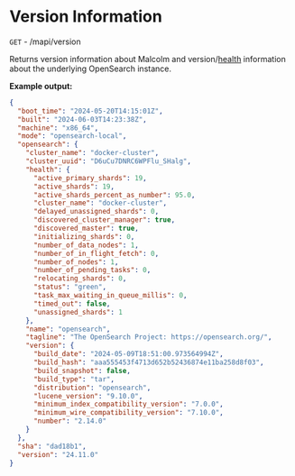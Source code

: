 # Version Information

`GET` - /mapi/version

Returns version information about Malcolm and version/[health](https://opensearch.org/docs/latest/opensearch/rest-api/cluster-health/) information about the underlying OpenSearch instance.

**Example output:**

```json
{
  "boot_time": "2024-05-20T14:15:01Z",
  "built": "2024-06-03T14:23:38Z",
  "machine": "x86_64",
  "mode": "opensearch-local",
  "opensearch": {
    "cluster_name": "docker-cluster",
    "cluster_uuid": "D6uCu7DNRC6WPFlu_SHalg",
    "health": {
      "active_primary_shards": 19,
      "active_shards": 19,
      "active_shards_percent_as_number": 95.0,
      "cluster_name": "docker-cluster",
      "delayed_unassigned_shards": 0,
      "discovered_cluster_manager": true,
      "discovered_master": true,
      "initializing_shards": 0,
      "number_of_data_nodes": 1,
      "number_of_in_flight_fetch": 0,
      "number_of_nodes": 1,
      "number_of_pending_tasks": 0,
      "relocating_shards": 0,
      "status": "green",
      "task_max_waiting_in_queue_millis": 0,
      "timed_out": false,
      "unassigned_shards": 1
    },
    "name": "opensearch",
    "tagline": "The OpenSearch Project: https://opensearch.org/",
    "version": {
      "build_date": "2024-05-09T18:51:00.973564994Z",
      "build_hash": "aaa555453f4713d652b52436874e11ba258d8f03",
      "build_snapshot": false,
      "build_type": "tar",
      "distribution": "opensearch",
      "lucene_version": "9.10.0",
      "minimum_index_compatibility_version": "7.0.0",
      "minimum_wire_compatibility_version": "7.10.0",
      "number": "2.14.0"
    }
  },
  "sha": "dad18b1",
  "version": "24.11.0"
}
```
